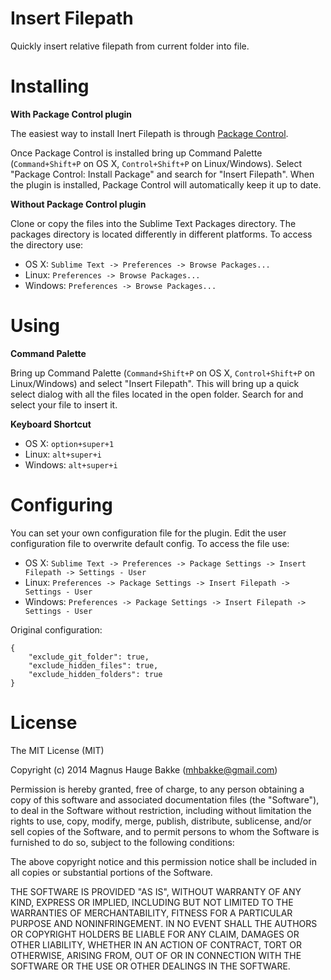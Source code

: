 # Insert Filepath
Quickly insert relative filepath from current folder into file.


# Installing

**With Package Control plugin**

The easiest way to install Inert Filepath is through [Package Control](https://sublime.wbond.net/installation).

Once Package Control is installed bring up Command Palette (``Command+Shift+P`` on OS X, ``Control+Shift+P`` on Linux/Windows). Select "Package Control: Install Package" and search for "Insert Filepath". When the plugin is installed, Package Control will automatically keep it up to date.

**Without Package Control plugin**

Clone or copy the files into the Sublime Text Packages directory. The packages directory is located differently in different platforms. To access the directory use:

* OS X: ```Sublime Text -> Preferences -> Browse Packages...```
* Linux: ```Preferences -> Browse Packages...```
* Windows: ```Preferences -> Browse Packages...```


# Using

**Command Palette**

Bring up Command Palette (``Command+Shift+P`` on OS X, ``Control+Shift+P`` on Linux/Windows) and select "Insert Filepath". This will bring up a quick select dialog with all the files located in the open folder. Search for and select your file to insert it.

**Keyboard Shortcut**

* OS X: ```option+super+1```
* Linux: ```alt+super+i```
* Windows: ```alt+super+i```


# Configuring

You can set your own configuration file for the plugin. Edit the user configuration file to overwrite default config. To access the file use:

* OS X: ```Sublime Text -> Preferences -> Package Settings -> Insert Filepath -> Settings - User```
* Linux: ```Preferences -> Package Settings -> Insert Filepath -> Settings - User```
* Windows: ```Preferences -> Package Settings -> Insert Filepath -> Settings - User```

Original configuration:

	{
		"exclude_git_folder": true,
		"exclude_hidden_files": true,
		"exclude_hidden_folders": true
	}


# License

The MIT License (MIT)

Copyright (c) 2014 Magnus Hauge Bakke (mhbakke@gmail.com)

Permission is hereby granted, free of charge, to any person obtaining a copy
of this software and associated documentation files (the "Software"), to deal
in the Software without restriction, including without limitation the rights
to use, copy, modify, merge, publish, distribute, sublicense, and/or sell
copies of the Software, and to permit persons to whom the Software is
furnished to do so, subject to the following conditions:

The above copyright notice and this permission notice shall be included in
all copies or substantial portions of the Software.

THE SOFTWARE IS PROVIDED "AS IS", WITHOUT WARRANTY OF ANY KIND, EXPRESS OR
IMPLIED, INCLUDING BUT NOT LIMITED TO THE WARRANTIES OF MERCHANTABILITY,
FITNESS FOR A PARTICULAR PURPOSE AND NONINFRINGEMENT. IN NO EVENT SHALL THE
AUTHORS OR COPYRIGHT HOLDERS BE LIABLE FOR ANY CLAIM, DAMAGES OR OTHER
LIABILITY, WHETHER IN AN ACTION OF CONTRACT, TORT OR OTHERWISE, ARISING FROM,
OUT OF OR IN CONNECTION WITH THE SOFTWARE OR THE USE OR OTHER DEALINGS IN
THE SOFTWARE.